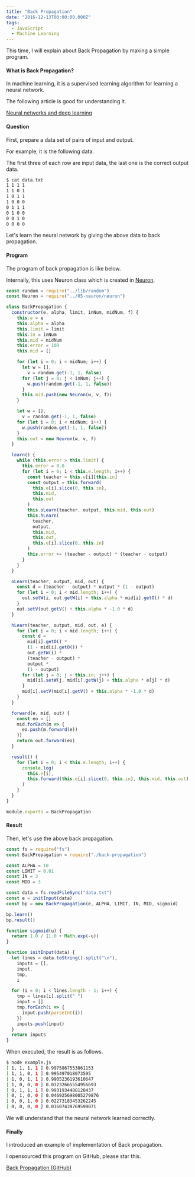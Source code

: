 ```yaml
---
title: "Back Propagation"
date: "2016-12-13T00:00:00.000Z"
tags:
  - JavaScript
  - Machine Learning
---
```


This time, I will explain about Back Propagation by making a simple program.

#### **What is Back Propagation?**

In machine learning, it is a supervised learning algorithm for learning a neural network.

The following article is good for understanding it.

[Neural networks and deep learning](http://neuralnetworksanddeeplearning.com/chap2.html)

#### **Question**

First, prepare a data set of pairs of input and output.

For example, it is the following data.

The first three of each row are input data, the last one is the correct output data.

```bash
$ cat data.txt
1 1 1 1
1 1 0 1
1 0 1 1
1 0 0 0
0 1 1 1
0 1 0 0
0 0 1 0
0 0 0 0
```

Let's learn the neural network by giving the above data to back propagation.

#### **Program**

The program of back propagation is like below.

Internally, this uses Neuron class which is created in [Neuron](/2016/11/neuron).

```js
const random = require("../lib/random")
const Neuron = require("../05-neuron/neuron")

class BackPropagation {
  constructor(e, alpha, limit, inNum, midNum, f) {
    this.e = e
    this.alpha = alpha
    this.limit = limit
    this.in = inNum
    this.mid = midNum
    this.error = 100
    this.mid = []

    for (let i = 0; i < midNum; i++) {
      let w = [],
        v = random.get(-1, 1, false)
      for (let j = 0; j < inNum; j++) {
        w.push(random.get(-1, 1, false))
      }
      this.mid.push(new Neuron(w, v, f))
    }

    let w = [],
      v = random.get(-1, 1, false)
    for (let i = 0; i < midNum; i++) {
      w.push(random.get(-1, 1, false))
    }
    this.out = new Neuron(w, v, f)
  }

  learn() {
    while (this.error > this.limit) {
      this.error = 0.0
      for (let i = 0; i < this.e.length; i++) {
        const teacher = this.e[i][this.in]
        const output = this.forward(
          this.e[i].slice(0, this.in),
          this.mid,
          this.out
        )
        this.oLearn(teacher, output, this.mid, this.out)
        this.hLearn(
          teacher,
          output,
          this.mid,
          this.out,
          this.e[i].slice(0, this.in)
        )
        this.error += (teacher - output) * (teacher - output)
      }
    }
  }

  oLearn(teacher, output, mid, out) {
    const d = (teacher - output) * output * (1 - output)
    for (let i = 0; i < mid.length; i++) {
      out.setW(i, out.getW(i) + this.alpha * mid[i].getO() * d)
    }
    out.setV(out.getV() + this.alpha * -1.0 * d)
  }

  hLearn(teacher, output, mid, out, e) {
    for (let i = 0; i < mid.length; i++) {
      const d =
        mid[i].getO() *
        (1 - mid[i].getO()) *
        out.getW(i) *
        (teacher - output) *
        output *
        (1 - output)
      for (let j = 0; j < this.in; j++) {
        mid[i].setW(j, mid[i].getW(j) + this.alpha * e[j] * d)
      }
      mid[i].setV(mid[i].getV() + this.alpha * -1.0 * d)
    }
  }

  forward(e, mid, out) {
    const eo = []
    mid.forEach(m => {
      eo.push(m.forward(e))
    })
    return out.forward(eo)
  }

  result() {
    for (let i = 0; i < this.e.length; i++) {
      console.log(
        this.e[i],
        this.forward(this.e[i].slice(0, this.in), this.mid, this.out)
      )
    }
  }
}

module.exports = BackPropagation
```

#### **Result**

Then, let's use the above back propagation.

```js
const fs = require("fs")
const BackPropagation = require("./back-propagation")

const ALPHA = 10
const LIMIT = 0.01
const IN = 3
const MID = 3

const data = fs.readFileSync("data.txt")
const e = initInput(data)
const bp = new BackPropagation(e, ALPHA, LIMIT, IN, MID, sigmoid)

bp.learn()
bp.result()

function sigmoid(u) {
  return 1.0 / (1.0 + Math.exp(-u))
}

function initInput(data) {
  let lines = data.toString().split("\n"),
    inputs = [],
    input,
    tmp,
    i

  for (i = 0; i < lines.length - 1; i++) {
    tmp = lines[i].split(" ")
    input = []
    tmp.forEach(i => {
      input.push(parseInt(i))
    })
    inputs.push(input)
  }
  return inputs
}
```

When executed, the result is as follows.

```bash
$ node example.js
[ 1, 1, 1, 1 ] 0.9975867553861153
[ 1, 1, 0, 1 ] 0.995497018073595
[ 1, 0, 1, 1 ] 0.9905236193610647
[ 1, 0, 0, 0 ] 0.03232665554956693
[ 0, 1, 1, 1 ] 0.9931934488128437
[ 0, 1, 0, 0 ] 0.046925698005279876
[ 0, 0, 1, 0 ] 0.02273183453262245
[ 0, 0, 0, 0 ] 0.01607439769599071
```

We will understand that the neural network learned correctly.

#### **Finally**

I introduced an example of implementation of Back propagation.

I opensourced this program on GitHub, please star this.

[Back Propagation (GitHub)](https://github.com/saitoxu/ml-kitchen-sink/tree/master/07-back-propagation)
